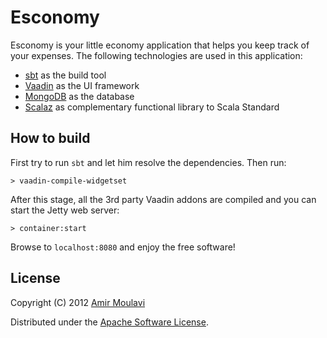 Esconomy
==========

Esconomy is your little economy application that helps you keep track of your expenses. The following technologies are used in this application:

* [sbt] as the build tool
* [Vaadin] as the UI framework
* [MongoDB] as the database
* [Scalaz] as complementary functional library to Scala Standard

[sbt]: https://github.com/harrah/xsbt
[Vaadin]: http://vaadin.com/
[MongoDB]: http://www.mongodb.org/
[Scalaz]: https://github.com/scalaz/scalaz

How to build
------------

First try to run `sbt` and let him resolve the dependencies. Then run:

	> vaadin-compile-widgetset

After this stage, all the 3rd party Vaadin addons are compiled and you can start the Jetty web server:

	> container:start

Browse to `localhost:8080` and enjoy the free software!



License
-------

Copyright (C) 2012 [Amir Moulavi](http://amirmoulavi.com)

Distributed under the [Apache Software License](http://www.apache.org/licenses/LICENSE-2.0.html).
